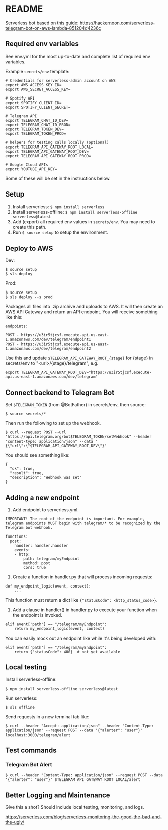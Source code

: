 # README

Serverless bot based on this guide:
https://hackernoon.com/serverless-telegram-bot-on-aws-lambda-851204d4236c

## Required env variables

See env.yml for the most up-to-date and complete list of required env variables.

Example `secrets/env` template:

```
# Credentials for serverless-admin account on AWS
export AWS_ACCESS_KEY_ID=
export AWS_SECRET_ACCESS_KEY=

# Spotify API
export SPOTIFY_CLIENT_ID=
export SPOTIFY_CLIENT_SECRET=

# Telegram API
export TELEGRAM_CHAT_ID_DEV=
export TELEGRAM_CHAT_ID_PROD=
export TELEGRAM_TOKEN_DEV=
export TELEGRAM_TOKEN_PROD=

# helpers for testing calls locally (optional)
export TELEGRAM_API_GATEWAY_ROOT_LOCAL=
export TELEGRAM_API_GATEWAY_ROOT_DEV=
export TELEGRAM_API_GATEWAY_ROOT_PROD=

# Google Cloud APIs
export YOUTUBE_API_KEY=
```

Some of these will be set in the instructions below.

## Setup

1. Install serverless: `$ npm install serverless`
1. Install serverless-offline: `$ npm install serverless-offline serverless@latest`
1. Add (export) all required env values in `secrets/env`. You may need to create this path.
1. Run `$ source setup` to setup the environment.

## Deploy to AWS

Dev:
```
$ source setup
$ sls deploy
```

Prod:
```
$ source setup
$ sls deploy --s prod
```

Packages all files into .zip archive and uploads to AWS. It will then create an AWS API Gateway and return an API endpoint. You will receive something like this:

```
endpoints:

POST - https://u3ir5tjcsf.execute-api.us-east-1.amazonaws.com/dev/telegram/endpoint1
POST - https://u3ir5tjcsf.execute-api.us-east-1.amazonaws.com/dev/telegram/endpoint2
```

Use this and update `$TELEGRAM_API_GATEWAY_ROOT_{stage}` for {stage} in secrets/env to "<url\>/{stage}/telegram", e.g.

```
export TELEGRAM_API_GATEWAY_ROOT_DEV="https://u3ir5tjcsf.execute-api.us-east-1.amazonaws.com/dev/telegram"
```

## Connect backend to Telegram Bot

Set `$TELEGRAM_TOKEN` (from @BotFather) in secrets/env, then source:

```
$ source secrets/*
```

Then run the following to set up the webhook.

```
$ curl --request POST --url "https://api.telegram.org/bot$TELEGRAM_TOKEN/setWebhook" --header "content-type: application/json" --data "{\"url\":\"$TELEGRAM_API_GATEWAY_ROOT_DEV\"}"
```

You should see something like:

```
{
  "ok": true,
  "result": true,
  "description": "Webhook was set"
}
```

## Adding a new endpoint

1. Add endpoint to serverless.yml.

  `IMPORTANT! The root of the endpoint is important. For example, telegram endpoints MUST begin with telegram/* to be recognized by the Telegram bot webhook.`

  ```
  functions:
    post:
      handler: handler.handler
      events:
      - http:
          path: telegram/myEndpoint
          method: post
          cors: true
  ```
1. Create a function in handler.py that will process incoming requests:
  ```
  def my_endpoint_logic(event, context):
      ...
  ```

  This function must return a dict like `{"statusCode": <http_status_code>}`.
1. Add a clause in handler() in handler.py to execute your function when the endpoint is invoked.
  ```
  elif event['path'] == "/telegram/myEndpoint":
      return my_endpoint_logic(event, context)
  ```
  You can easily mock out an endpoint like while it's being developed with:
  ```
  elif event['path'] == "/telegram/myEndpoint":
      return {"statusCode": 400}  # not yet available
  ```

## Local testing

Install serverless-offline:

```
$ npm install serverless-offline serverless@latest
```

Run serverless:

```
$ sls offline
```

Send requests in a new terminal tab like:

```
$ curl --header "Accept: application/json" --header "Content-Type: application/json" --request POST --data '{"alerter": "user"}' localhost:3000/telegram/alert
```

## Test commands

### Telegram Bot Alert
```
$ curl --header "Content-Type: application/json" --request POST --data '{"alerter": "user"}' $TELEGRAM_API_GATEWAY_ROOT_LOCAL/alert
```

## Better Logging and Maintenance

Give this a shot? Should include local testing, monitoring, and logs.

https://serverless.com/blog/serverless-monitoring-the-good-the-bad-and-the-ugly/
